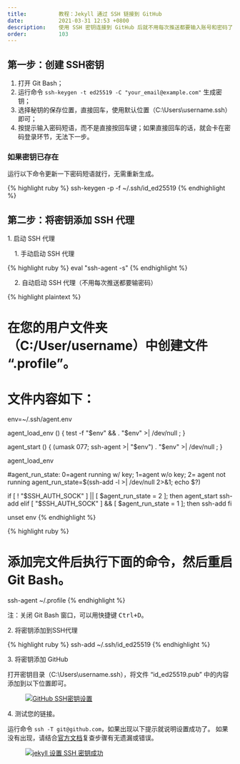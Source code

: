 ```yaml
---
title:          教程：Jekyll 通过 SSH 链接到 GitHub
date:           2021-03-31 12:53 +0800
description:    使用 SSH 密钥连接到 GitHub 后就不用每次推送都要输入账号和密码了。
order:          103
---
```


## 第一步：创建 SSH密钥
1. 打开 Git Bash；
2. 运行命令 `ssh-keygen -t ed25519 -C "your_email@example.com"` 生成密钥；
3. 选择秘钥的保存位置，直接回车，使用默认位置（C:\Users\username\.ssh）即可；
4. 按提示输入密码短语，而不是直接按回车键；如果直接回车的话，就会卡在密码登录环节，无法下一步。

### 如果密钥已存在
运行以下命令更新一下密码短语就行，无需重新生成。

{% highlight ruby %}
ssh-keygen -p -f ~/.ssh/id_ed25519
{% endhighlight %}

## 第二步：将密钥添加 SSH 代理

1.&nbsp;启动 SSH 代理

&nbsp;&nbsp;&nbsp;&nbsp;1.&nbsp;手动启动 SSH 代理

{% highlight ruby %}
eval "ssh-agent -s"
{% endhighlight %}

&nbsp;&nbsp;&nbsp;&nbsp;2.&nbsp;自动启动 SSH 代理（不用每次推送都要输密码）

{% highlight plaintext %}
# 在您的用户文件夹（C:/User/username）中创建文件 “.profile”。
# 文件内容如下：
env=~/.ssh/agent.env

agent_load_env () { test -f "$env" && . "$env" >| /dev/null ; }

agent_start () {
(umask 077; ssh-agent >| "$env")
. "$env" >| /dev/null ; }

agent_load_env

#agent_run_state: 0=agent running w/ key; 1=agent w/o key; 2= agent not running
agent_run_state=$(ssh-add -l >| /dev/null 2>&1; echo $?)

if [ ! "$SSH_AUTH_SOCK" ] || [ $agent_run_state = 2 ]; then
agent_start
ssh-add
elif [ "$SSH_AUTH_SOCK" ] && [ $agent_run_state = 1 ]; then
ssh-add
fi

unset env
{% endhighlight %}

{% highlight ruby %}
# 添加完文件后执行下面的命令，然后重启 Git Bash。
ssh-agent ~/.profile
{% endhighlight %}

<p class="post-body-mark">
注：关闭 Git Bash 窗口，可以用快捷键 <kbd>Ctrl+D</kbd>。
</p>

2.&nbsp;将密钥添加到SSH代理

{% highlight ruby %}
ssh-add ~/.ssh/id_ed25519
{% endhighlight %}

3.&nbsp;将密钥添加 GitHub

打开密钥目录（C:\Users\username\.ssh），将文件 “id_ed25519.pub” 中的内容添加到以下位置即可。

<figure class="post-body-img-figure">
    <div class="row justify-content-center">
        <div class="col-12 col-lg-12">
            <a class="d-block" href="{{ site.baseurl | relative_url }}/assets/post/2021-03-31-jekyll-uses-ssh-to-connect-to-github/github-ssh-key-settings.jpg">
                <img class="w-100" src="{{ site.baseurl | relative_url }}/assets/post/2021-03-31-jekyll-uses-ssh-to-connect-to-github/github-ssh-key-settings.jpg" alt="GitHub SSH密钥设置">
            </a>
        </div>
    </div>
</figure>

4.&nbsp;测试您的链接。

运行命令 `ssh -T git@github.com`，如果出现以下提示就说明设置成功了。
如果没有出现，请结合[官方文档](https://docs.github.com/en/github/authenticating-to-github/connecting-to-github-with-ssh)复查步骤有无遗漏或错误。

<figure class="post-body-img-figure">
    <div class="row justify-content-center">
        <div class="col-12 col-lg-12">
            <a class="d-block" href="{{ site.baseurl | relative_url }}/assets/post/2021-03-31-jekyll-uses-ssh-to-connect-to-github/jekyll-set-up-ssh-successfully.png">
                <img class="w-100" src="{{ site.baseurl | relative_url }}/assets/post/2021-03-31-jekyll-uses-ssh-to-connect-to-github/jekyll-set-up-ssh-successfully.png" alt="jekyll 设置 SSH 密钥成功">
            </a>
        </div>
    </div>
</figure>